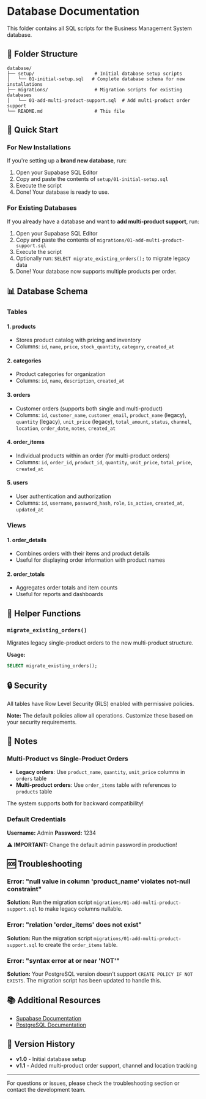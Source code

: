 # Database Documentation

This folder contains all SQL scripts for the Business Management System database.

## 📁 Folder Structure

```
database/
├── setup/                      # Initial database setup scripts
│   └── 01-initial-setup.sql   # Complete database schema for new installations
├── migrations/                 # Migration scripts for existing databases
│   └── 01-add-multi-product-support.sql  # Add multi-product order support
└── README.md                   # This file
```

## 🚀 Quick Start

### For New Installations

If you're setting up a **brand new database**, run:

1. Open your Supabase SQL Editor
2. Copy and paste the contents of `setup/01-initial-setup.sql`
3. Execute the script
4. Done! Your database is ready to use.

### For Existing Databases

If you already have a database and want to **add multi-product support**, run:

1. Open your Supabase SQL Editor
2. Copy and paste the contents of `migrations/01-add-multi-product-support.sql`
3. Execute the script
4. Optionally run: `SELECT migrate_existing_orders();` to migrate legacy data
5. Done! Your database now supports multiple products per order.

## 📊 Database Schema

### Tables

#### 1. **products**
- Stores product catalog with pricing and inventory
- Columns: `id`, `name`, `price`, `stock_quantity`, `category`, `created_at`

#### 2. **categories**
- Product categories for organization
- Columns: `id`, `name`, `description`, `created_at`

#### 3. **orders**
- Customer orders (supports both single and multi-product)
- Columns: `id`, `customer_name`, `customer_email`, `product_name` (legacy), `quantity` (legacy), `unit_price` (legacy), `total_amount`, `status`, `channel`, `location`, `order_date`, `notes`, `created_at`

#### 4. **order_items**
- Individual products within an order (for multi-product orders)
- Columns: `id`, `order_id`, `product_id`, `quantity`, `unit_price`, `total_price`, `created_at`

#### 5. **users**
- User authentication and authorization
- Columns: `id`, `username`, `password_hash`, `role`, `is_active`, `created_at`, `updated_at`

### Views

#### 1. **order_details**
- Combines orders with their items and product details
- Useful for displaying order information with product names

#### 2. **order_totals**
- Aggregates order totals and item counts
- Useful for reports and dashboards

## 🔧 Helper Functions

### `migrate_existing_orders()`
Migrates legacy single-product orders to the new multi-product structure.

**Usage:**
```sql
SELECT migrate_existing_orders();
```

## 🔒 Security

All tables have Row Level Security (RLS) enabled with permissive policies.

**Note:** The default policies allow all operations. Customize these based on your security requirements.

## 📝 Notes

### Multi-Product vs Single-Product Orders

- **Legacy orders**: Use `product_name`, `quantity`, `unit_price` columns in `orders` table
- **Multi-product orders**: Use `order_items` table with references to `products` table

The system supports both for backward compatibility!

### Default Credentials

**Username:** Admin
**Password:** 1234

⚠️ **IMPORTANT:** Change the default admin password in production!

## 🆘 Troubleshooting

### Error: "null value in column 'product_name' violates not-null constraint"

**Solution:** Run the migration script `migrations/01-add-multi-product-support.sql` to make legacy columns nullable.

### Error: "relation 'order_items' does not exist"

**Solution:** Run the migration script `migrations/01-add-multi-product-support.sql` to create the `order_items` table.

### Error: "syntax error at or near 'NOT'"

**Solution:** Your PostgreSQL version doesn't support `CREATE POLICY IF NOT EXISTS`. The migration script has been updated to handle this.

## 📚 Additional Resources

- [Supabase Documentation](https://supabase.com/docs)
- [PostgreSQL Documentation](https://www.postgresql.org/docs/)

## 🔄 Version History

- **v1.0** - Initial database setup
- **v1.1** - Added multi-product order support, channel and location tracking

---

For questions or issues, please check the troubleshooting section or contact the development team.

